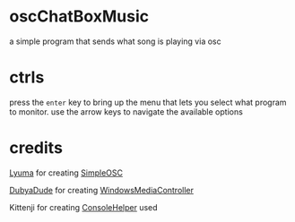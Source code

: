 # oscChatBoxMusic
a simple program that sends what song is playing via osc 

# ctrls
press the `enter` key to bring up the menu that lets you select what program to monitor.
use the arrow keys to navigate the available options

# credits
[Lyuma](https://github.com/lyuma/) for creating [SimpleOSC](https://gist.github.com/lyuma/120d2736d6963460fc641fe24c1b02f7)

[DubyaDude](https://github.com/DubyaDude/) for creating [WindowsMediaController](https://github.com/DubyaDude/WindowsMediaController)

Kittenji for creating [ConsoleHelper](https://github.com/EIA485/oscChatBoxMusic/blob/master/oscChatBoxMusic/KittenjiConsole.cs) used
